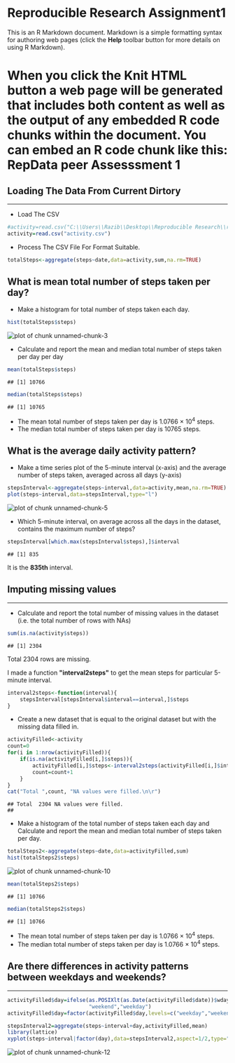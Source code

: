 
Reproducible Research Assignment1
========================================================

This is an R Markdown document. Markdown is a simple formatting syntax for authoring web pages (click the **Help** toolbar button for more details on using R Markdown).

When you click the **Knit HTML** button a web page will be generated that includes both content as well as the output of any embedded R code chunks within the document. You can embed an R code chunk like this:
RepData peer Assesssment 1
========================================================


Loading The Data From Current Dirtory
------------------------------------
------------------------------------

* Load The CSV

```r
#activity=read.csv("C:\\Users\\Razib\\Desktop\\Reproducible Research\\repdata-data-activity\\activity.csv")
activity=read.csv("activity.csv")
```
* Process The CSV File For Format Suitable.

```r
totalSteps<-aggregate(steps~date,data=activity,sum,na.rm=TRUE)
```

What is mean total number of steps taken per day?
-------------------------------------------------

* Make a histogram for total number of steps taken each day.

```r
hist(totalSteps$steps)
```

![plot of chunk unnamed-chunk-3](figure/unnamed-chunk-3.png) 

* Calculate and report the mean and median total number of steps taken per day
per day 


```r
mean(totalSteps$steps)
```

```
## [1] 10766
```

```r
median(totalSteps$steps)
```

```
## [1] 10765
```
* The mean total number of steps taken per day is 
    1.0766 &times; 10<sup>4</sup> steps.
* The median total number of steps taken per day is 
    10765 steps.
    
What is the average daily activity pattern?
-------------------------------------------

* Make a time series plot of the 5-minute interval (x-axis) and the average number of steps taken, averaged across all days (y-axis)


```r
stepsInterval<-aggregate(steps~interval,data=activity,mean,na.rm=TRUE)
plot(steps~interval,data=stepsInterval,type="l")
```

![plot of chunk unnamed-chunk-5](figure/unnamed-chunk-5.png) 

* Which 5-minute interval, on average across all the days in the dataset, contains the maximum number of steps? 

```r
stepsInterval[which.max(stepsInterval$steps),]$interval
```

```
## [1] 835
```

It is the **835th** interval.

Imputing missing values
-----------------------
-----------------------

* Calculate and report the total number of missing values in the dataset (i.e. the total number of rows with NAs)

```r
sum(is.na(activity$steps))
```

```
## [1] 2304
```
Total 2304 rows are missing.

I made a function **"interval2steps"** to get the mean steps for particular 5-minute interval. 

```r
interval2steps<-function(interval){
    stepsInterval[stepsInterval$interval==interval,]$steps
}
```

* Create a new dataset that is equal to the original dataset but with the missing data filled in.


```r
activityFilled<-activity   
count=0          
for(i in 1:nrow(activityFilled)){
    if(is.na(activityFilled[i,]$steps)){
        activityFilled[i,]$steps<-interval2steps(activityFilled[i,]$interval)
        count=count+1
    }
}
cat("Total ",count, "NA values were filled.\n\r")  
```

```
## Total  2304 NA values were filled.
## 
```

* Make a histogram of the total number of steps taken each day and Calculate and report the mean and median total number of steps taken per day. 

```r
totalSteps2<-aggregate(steps~date,data=activityFilled,sum)
hist(totalSteps2$steps)
```

![plot of chunk unnamed-chunk-10](figure/unnamed-chunk-10.png) 

```r
mean(totalSteps2$steps)
```

```
## [1] 10766
```

```r
median(totalSteps2$steps)
```

```
## [1] 10766
```
* The mean total number of steps taken per day is 
1.0766 &times; 10<sup>4</sup> steps.
* The median total number of steps taken per day is 
1.0766 &times; 10<sup>4</sup> steps.

Are there differences in activity patterns between weekdays and weekends?
---------------------------------------------------------------------------
----------------------------------------------------------------------------



```r
activityFilled$day=ifelse(as.POSIXlt(as.Date(activityFilled$date))$wday%%6==0,
                          "weekend","weekday")
activityFilled$day=factor(activityFilled$day,levels=c("weekday","weekend"))
```



```r
stepsInterval2=aggregate(steps~interval+day,activityFilled,mean)
library(lattice)
xyplot(steps~interval|factor(day),data=stepsInterval2,aspect=1/2,type="l")
```

![plot of chunk unnamed-chunk-12](figure/unnamed-chunk-12.png) 
